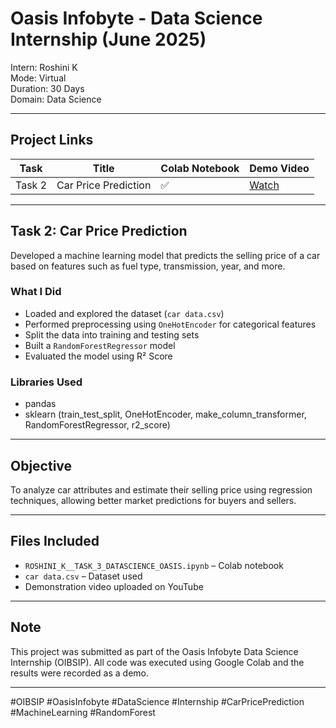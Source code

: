 # Oasis Infobyte - Data Science Internship (June 2025)

Intern: Roshini K  
Mode: Virtual  
Duration: 30 Days  
Domain: Data Science  

---

## Project Links

| Task   | Title                  | Colab Notebook | Demo Video                             |
|--------|------------------------|----------------|-----------------------------------------|
| Task 2 | Car Price Prediction   | ✅              | [Watch](https://youtu.be/kwjrlFj3rEs)   |

---

## Task 2: Car Price Prediction

Developed a machine learning model that predicts the selling price of a car based on features such as fuel type, transmission, year, and more.

### What I Did
- Loaded and explored the dataset (`car data.csv`)
- Performed preprocessing using `OneHotEncoder` for categorical features
- Split the data into training and testing sets
- Built a `RandomForestRegressor` model
- Evaluated the model using R² Score

### Libraries Used
- pandas  
- sklearn (train_test_split, OneHotEncoder, make_column_transformer, RandomForestRegressor, r2_score)

---

## Objective
To analyze car attributes and estimate their selling price using regression techniques, allowing better market predictions for buyers and sellers.

---

## Files Included
- `ROSHINI_K__TASK_3_DATASCIENCE_OASIS.ipynb` – Colab notebook  
- `car data.csv` – Dataset used  
- Demonstration video uploaded on YouTube

---

## Note
This project was submitted as part of the Oasis Infobyte Data Science Internship (OIBSIP). All code was executed using Google Colab and the results were recorded as a demo.

---

#OIBSIP #OasisInfobyte #DataScience #Internship #CarPricePrediction #MachineLearning #RandomForest
